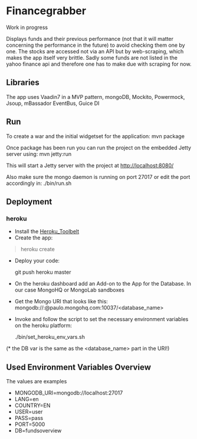 # Financegrabber

Work in progress

Displays funds and their previous performance (not that it will matter concerning the performance in the future) to avoid checking them one by one. The stocks are accessed not via an API but by web-scraping, which makes the app itself very brittle. Sadly some funds are not listed in the yahoo finance api and therefore one has to make due with scraping for now.

## Libraries
The app uses Vaadin7 in a MVP pattern, mongoDB, Mockito, Powermock, Jsoup, mBassador EventBus, Guice DI

## Run

To create a war and the initial widgetset for the application:
    mvn package

Once package has been run you can run the project on the embedded Jetty server using:
    mvn jetty:run

This will start a Jetty server with the project at [http://localhost:8080/](http://localhost:8080/)

Also make sure the mongo daemon is running on port 27017 or edit the port accordingly in:
    ./bin/run.sh

## Deployment
### heroku

* Install the [Heroku_Toolbelt](https://toolbelt.heroku.com)
* Create the app:

> heroku create

* Deploy your code:

    git push heroku master

* On the heroku dashboard add an Add-on to the App for the Database. In our case MongoHQ or MongoLab sandboxes
* Get the Mongo URI that looks like this: mongodb://<user>:<password>@paulo.mongohq.com:10037/<database_name>
* Invoke and follow the script to set the necessary environment variables on the heroku platform:

    ./bin/set_heroku_env_vars.sh

(* the DB var is the same as the <database_name> part in the URI!)

## Used Environment Variables Overview
The values are examples

* MONGODB_URI=mongodb://localhost:27017
* LANG=en
* COUNTRY=EN
* USER=user
* PASS=pass
* PORT=5000
* DB=fundsoverview
